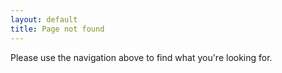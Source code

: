```yaml
---
layout: default
title: Page not found
---
```


Please use the navigation above to find what you're looking for.
